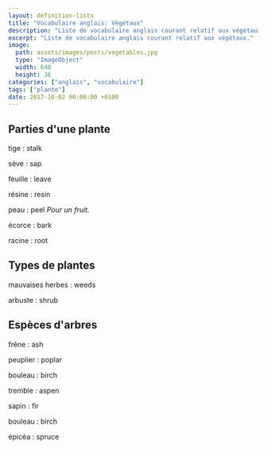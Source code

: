 ```yaml
---
layout: definition-lists
title: "Vocabulaire anglais: Végétaux"
description: "Liste de vocabulaire anglais courant relatif aux végétaux."
excerpt: "Liste de vocabulaire anglais courant relatif aux végétaux."
image:
  path: assets/images/posts/vegetables.jpg
  type: "ImageObject"
  width: 640
  height: 36
categories: ["anglais", "vocabulaire"]
tags: ["plante"]
date: 2017-10-02 00:00:00 +0100
---
```


## Parties d'une plante

tige
: stalk

sève
: sap

feuille
: leave

résine
: resin

peau
: peel
*Pour un fruit.*

écorce
: bark

racine
: root


## Types de plantes

mauvaises herbes
: weeds

arbuste
: shrub


## Espèces d'arbres

frêne
: ash

peuplier
: poplar

bouleau
: birch

tremble
: aspen

sapin
: fir

bouleau
: birch

épicéa
: spruce
